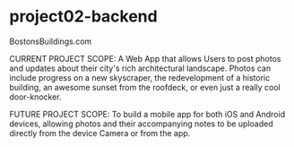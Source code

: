 # project02-backend

BostonsBuildings.com

CURRENT PROJECT SCOPE:
A Web App that allows Users to post photos and updates about their city's
rich architectural landscape. Photos can include progress on a new skyscraper,
the redevelopment of a historic building, an awesome sunset from the roofdeck,
or even just a really cool door-knocker.

FUTURE PROJECT SCOPE:
To build a mobile app for both iOS and Android devices, allowing photos and their
accompanying notes to be uploaded directly from the device Camera or from the app.
